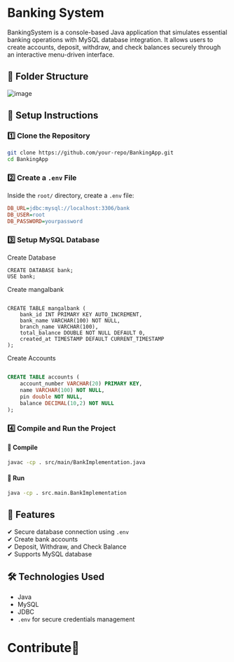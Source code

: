 # Banking System

BankingSystem is a console-based Java application that simulates essential banking operations with MySQL database integration. It allows users to create accounts, deposit, withdraw, and check balances securely through an interactive menu-driven interface.

## 📂 Folder Structure
![image](https://github.com/user-attachments/assets/6417ad4f-c9c7-4324-a0b7-6582db2695df)

 
## 📌 Setup Instructions

### 1️⃣ Clone the Repository
```sh
git clone https://github.com/your-repo/BankingApp.git
cd BankingApp
```

### 2️⃣ Create a `.env` File
Inside the `root/` directory, create a `.env` file:
```ini
DB_URL=jdbc:mysql://localhost:3306/bank
DB_USER=root
DB_PASSWORD=yourpassword
```

### 3️⃣ Setup MySQL Database

Create Database
```
CREATE DATABASE bank;
USE bank;
```

Create mangalbank
```

CREATE TABLE mangalbank (
    bank_id INT PRIMARY KEY AUTO_INCREMENT, 
    bank_name VARCHAR(100) NOT NULL, 
    branch_name VARCHAR(100), 
    total_balance DOUBLE NOT NULL DEFAULT 0, 
    created_at TIMESTAMP DEFAULT CURRENT_TIMESTAMP
);

```

Create Accounts
```sql

CREATE TABLE accounts (
    account_number VARCHAR(20) PRIMARY KEY,
    name VARCHAR(100) NOT NULL,
    pin double NOT NULL,
    balance DECIMAL(10,2) NOT NULL
);
```

### 4️⃣ Compile and Run the Project

#### 🔹 Compile
```sh
javac -cp . src/main/BankImplementation.java
```

#### 🔹 Run
```sh
java -cp . src.main.BankImplementation
```

## 🚀 Features
✔ Secure database connection using `.env`  
✔ Create bank accounts  
✔ Deposit, Withdraw, and Check Balance  
✔ Supports MySQL database  

## 🛠 Technologies Used
- Java
- MySQL
- JDBC
- `.env` for secure credentials management

# Contribute💓
 
